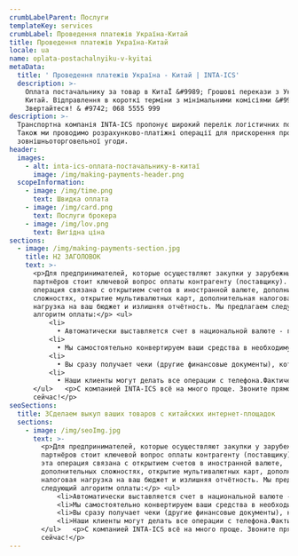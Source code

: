 ```yaml
---
crumbLabelParent: Послуги
templateKey: services
crumbLabel: Проведення платежів Україна-Китай
title: Проведення платежів Україна-Китай
locale: ua
name: oplata-postachalnyiku-v-kyitai
metaData:
  title: ' Проведення платежів Україна - Китай | INTA-ICS'
  description: >-
    Оплата постачальнику за товар в КитаЇ &#9989; Грошові перекази з України в
    Китай. Відправлення в короткі терміни з мінімальними комісіями &#9989;
    Звертайтеся! & #9742; 068 5555 999
description: >-
  Транспортна компанія INTA-ICS пропонує широкий перелік логістичних послуг.
  Також ми проводимо розрахунково-платіжні операції для прискорення процесу
  зовнішньоторговельної угоди.
header:
  images:
    - alt: inta-ics-оплата-постачальнику-в-китаї
      image: /img/making-payments-header.png
  scopeInformation:
    - image: /img/time.png
      text: Швидка оплата
    - image: /img/card.png
      text: Послуги брокера
    - image: /img/lov.png
      text: Вигідна ціна
sections:
  - image: /img/making-payments-section.jpg
    title: Н2 ЗАГОЛОВОК
    text: >-
      <p>Для предпринимателей, которые осуществляют закупки у зарубежных
      партнёров стоит ключевой вопрос оплаты контрагенту (поставщику). Часто эта
      операция связана с открытием счетов в иностранной валюте, дополнительных
      сложностях, открытие мультивалютных карт, дополнительная налоговая
      нагрузка на ваш бюджет и излишняя отчётность. Мы предлагаем следующий
      алгоритм оплаты:</p> <ul>
          <li>
            • Автоматически выставляется счет в национальной валюте - гривнах. По факту вы покупаете товар в гривнах.</li>  
          <li>
            • Мы самостоятельно конвертируем ваши средства в необходимую валюту поставщика по выгодному курсу и оплачиваем ваш заказ.</li>  
          <li>
            • Вы сразу получает чеки (другие финансовые документы), которые подтверждают факт оплаты.</li>  
          <li> 
            • Наши клиенты могут делать все операции с телефона.Фактически, наша компания выполняет работу, связанную с обслуживанием валютных счетов. При этом вы всегда знаете оптовую стоимость товара в нашей национальной валюте.</li>  
      </ul>   <p>С компанией INTA-ICS всё на много проще. Звоните прямо
      сейчас!</p>
seoSections:
  title: 3Сделаем выкуп ваших товаров с китайских интернет-площадок
  sections:
    - image: /img/seoImg.jpg
      text: >-
        <p>Для предпринимателей, которые осуществляют закупки у зарубежных
        партнёров стоит ключевой вопрос оплаты контрагенту (поставщику). Часто
        эта операция связана с открытием счетов в иностранной валюте,
        дополнительных сложностях, открытие мультивалютных карт, дополнительная
        налоговая нагрузка на ваш бюджет и излишняя отчётность. Мы предлагаем
        следующий алгоритм оплаты:</p> <ul>
            <li>Автоматически выставляется счет в национальной валюте - гривнах. По факту вы покупаете товар в гривнах.</li>  
            <li>Мы самостоятельно конвертируем ваши средства в необходимую валюту поставщика по выгодному курсу и оплачиваем ваш заказ.</li>  
            <li>Вы сразу получает чеки (другие финансовые документы), которые подтверждают факт оплаты.</li>  
            <li>Наши клиенты могут делать все операции с телефона.Фактически, наша компания выполняет работу, связанную с обслуживанием валютных счетов. При этом вы всегда знаете оптовую стоимость товара в нашей национальной валюте.</li>  
        </ul>   <p>С компанией INTA-ICS всё на много проще. Звоните прямо
        сейчас!</p>
---
```

